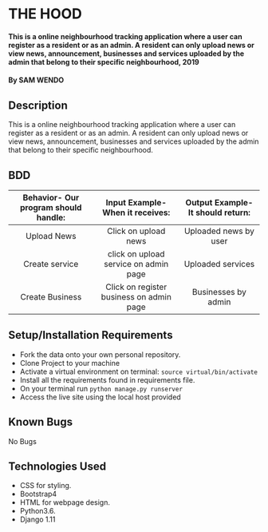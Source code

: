 # THE HOOD

####  This is a online neighbourhood tracking application where a user can register as a resident or as an admin. A resident can only upload news or view news, announcement, businesses and services uploaded by the admin that belong to their specific neighbourhood, 2019

#### By **SAM WENDO**

## Description
This is a online neighbourhood tracking application where a user can register as a resident or as an admin. A resident can only upload news or view news, announcement, businesses and services uploaded by the admin that belong to their specific neighbourhood.

## BDD
| Behavior- Our program should handle: | Input Example- When it receives: | Output Example- It should return: |
| :-------------: | :-------------: | :-------------: |
| Upload News | Click on upload news  | Uploaded news by user |
| Create service | click on upload service on admin page | Uploaded services |
| Create Business| Click on register business on admin page | Businesses by admin |

## Setup/Installation Requirements
* Fork the data onto your own personal repository.
* Clone Project to your machine
* Activate a virtual environment on terminal: `source virtual/bin/activate`
* Install all the requirements found in requirements file.
* On your terminal run `python manage.py runserver`
* Access the live site using the local host provided

## Known Bugs
No Bugs

## Technologies Used
* CSS for styling.
* Bootstrap4
* HTML for webpage design.
* Python3.6.
* Django 1.11


